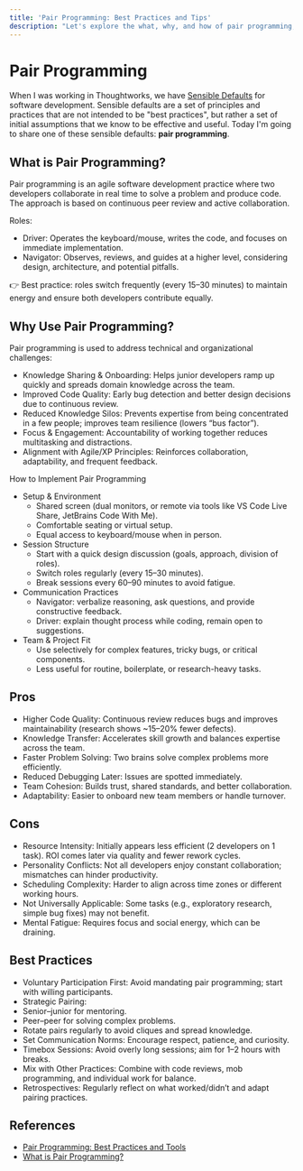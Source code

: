 ```yaml
---
title: 'Pair Programming: Best Practices and Tips'
description: "Let's explore the what, why, and how of pair programming, including its benefits and best practices."
---
```


# Pair Programming

When I was working in Thoughtworks, we have [Sensible Defaults](https://www.thoughtworks.com/en-au/insights/topic/sensible-defaults) for software development. Sensible defaults are a set of principles and practices that are not intended to be "best practices", but rather a set of initial assumptions that we know to be effective and useful. Today I'm going to share one of these sensible defaults: **pair programming**.

## What is Pair Programming?

Pair programming is an agile software development practice where two developers collaborate in real time to solve a problem and produce code. The approach is based on continuous peer review and active collaboration.

Roles:

- Driver: Operates the keyboard/mouse, writes the code, and focuses on immediate implementation.
- Navigator: Observes, reviews, and guides at a higher level, considering design, architecture, and potential pitfalls.

👉 Best practice: roles switch frequently (every 15–30 minutes) to maintain energy and ensure both developers contribute equally.

## Why Use Pair Programming?

Pair programming is used to address technical and organizational challenges:

- Knowledge Sharing & Onboarding: Helps junior developers ramp up quickly and spreads domain knowledge across the team.
- Improved Code Quality: Early bug detection and better design decisions due to continuous review.
- Reduced Knowledge Silos: Prevents expertise from being concentrated in a few people; improves team resilience (lowers “bus factor”).
- Focus & Engagement: Accountability of working together reduces multitasking and distractions.
- Alignment with Agile/XP Principles: Reinforces collaboration, adaptability, and frequent feedback.

How to Implement Pair Programming

- Setup & Environment
  - Shared screen (dual monitors, or remote via tools like VS Code Live Share, JetBrains Code With Me).
  - Comfortable seating or virtual setup.
  - Equal access to keyboard/mouse when in person.
- Session Structure
  - Start with a quick design discussion (goals, approach, division of roles).
  - Switch roles regularly (every 15–30 minutes).
  - Break sessions every 60–90 minutes to avoid fatigue.
- Communication Practices
  - Navigator: verbalize reasoning, ask questions, and provide constructive feedback.
  - Driver: explain thought process while coding, remain open to suggestions.
- Team & Project Fit
  - Use selectively for complex features, tricky bugs, or critical components.
  - Less useful for routine, boilerplate, or research-heavy tasks.

## Pros

- Higher Code Quality: Continuous review reduces bugs and improves maintainability (research shows ~15–20% fewer defects).
- Knowledge Transfer: Accelerates skill growth and balances expertise across the team.
- Faster Problem Solving: Two brains solve complex problems more efficiently.
- Reduced Debugging Later: Issues are spotted immediately.
- Team Cohesion: Builds trust, shared standards, and better collaboration.
- Adaptability: Easier to onboard new team members or handle turnover.

## Cons

- Resource Intensity: Initially appears less efficient (2 developers on 1 task). ROI comes later via quality and fewer rework cycles.
- Personality Conflicts: Not all developers enjoy constant collaboration; mismatches can hinder productivity.
- Scheduling Complexity: Harder to align across time zones or different working hours.
- Not Universally Applicable: Some tasks (e.g., exploratory research, simple bug fixes) may not benefit.
- Mental Fatigue: Requires focus and social energy, which can be draining.

## Best Practices

- Voluntary Participation First: Avoid mandating pair programming; start with willing participants.
- Strategic Pairing:
- Senior–junior for mentoring.
- Peer–peer for solving complex problems.
- Rotate pairs regularly to avoid cliques and spread knowledge.
- Set Communication Norms: Encourage respect, patience, and curiosity.
- Timebox Sessions: Avoid overly long sessions; aim for 1–2 hours with breaks.
- Mix with Other Practices: Combine with code reviews, mob programming, and individual work for balance.
- Retrospectives: Regularly reflect on what worked/didn’t and adapt pairing practices.

## References

- [Pair Programming: Best Practices and Tools](https://dev.to/documatic/pair-programming-best-practices-and-tools-154j)
- [What is Pair Programming?](https://agilealliance.org/glossary/pair-programming/)
